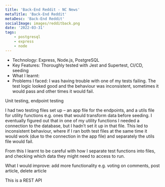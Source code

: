 ```yaml
---
title: 'Back-End Reddit - NC News'
metaTitle: 'Back-End Reddit'
metaDesc: 'Back-End Reddit'
socialImage: images/redditback.png
date: '2022-03-31'
tags:
    - postgresql
    - express
    - node
---
```


- Technology: Express, Node.js, PostgreSQL
- Key Features: Thoroughly tested with Jest and Supertest, CI/CD, seeding
- What I learnt:
- Problems I faced: I was having trouble with one of my tests failing. The test logic looked good and the behaviour was inconsistent, sometimes it would pass and other times it would fail.

Unit testing, endpoint testing

I had two testing files set up – an app file for the endpoints, and a utils file for utility functions e.g. ones that would transform data before seeding. I eventually figured out that in one of my utility functions I needed a connection to the database, but I hadn’t set it up in that file. This led to inconsistent behaviour, where if I ran both test files at the same time it would work (due to the connection in the app file) and separately the utils file would fail.

From this I learnt to be careful with how I separate test functions into files, and checking which data they might need to access to run.

What I would improve: add more functionality e.g. voting on comments, post article, delete article

This is a REST API
